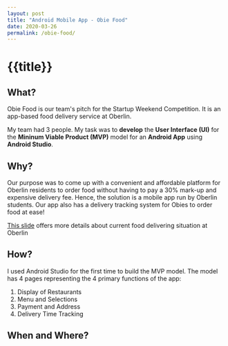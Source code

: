```yaml
---
layout: post
title: "Android Mobile App - Obie Food"
date: 2020-03-26
permalink: /obie-food/
---
```

<h1>{{title}}</h1>
<h2>What?</h2>
<p>
	Obie Food is our team's pitch for the Startup Weekend Competition. It is an app-based food delivery service at Oberlin. 
</p>
<p>
	My team had 3 people. My task was to <b>develop</b> the <b>User Interface (UI)</b> for the <b>Mininum Viable Product (MVP)</b> model for an <b>Android App</b> using <b>Android Studio</b>. 
</p>

<h2>Why?</h2>
<p>
	Our purpose was to come up with a convenient and affordable platform for Oberlin residents to order food without having to pay a 30% mark-up and expensive delivery fee. Hence, the solution is a mobile app run by Oberlin students. Our app also has a delivery tracking system for Obies to order food at ease!
</p>
<p><a href="https://docs.google.com/presentation/d/1Pc-4CIKHmX5g5Eobktcgfr81_YiqVSPi5ur76MsUb5I/edit?fbclid=IwAR2moKQRi4nYs0Ats36Dvg6rFZ3G-om8U9m9WcsJQRtDdF068CMBaHq9Eck#slide=id.p">This slide</a> offers more details about current food delivering situation at Oberlin</p>

<h2>How?</h2>
<p>
	I used Android Studio for the first time to build the MVP model. The model has 4 pages representing the 4 primary functions of the app:
</p>
<ol>
	<li>Display of Restaurants</li>
	<li>Menu and Selections</li>
	<li>Payment and Address</li>
	<li>Delivery Time Tracking</li>
</ol>

<h2>When and Where?</h2>



